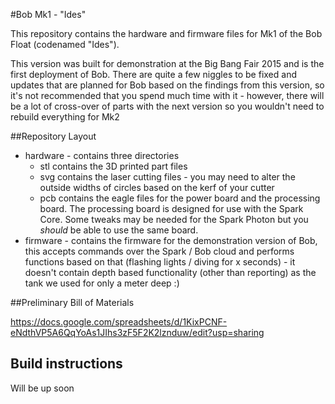 #Bob Mk1 - "Ides"

This repository contains the hardware and firmware files for Mk1 of the Bob Float (codenamed "Ides").

This version was built for demonstration at the Big Bang Fair 2015 and is the first deployment of Bob. There are quite a few niggles to be fixed and updates that are planned for Bob based on the findings from this version, so it's not recommended that you spend much time with it - however, there will be a lot of cross-over of parts with the next version so you wouldn't need to rebuild everything for Mk2

##Repository Layout

- hardware - contains three directories
  - stl contains the 3D printed part files
  - svg contains the laser cutting files - you may need to alter the outside widths of circles based on the kerf of your cutter
  - pcb contains the eagle files for the power board and the processing board. The processing board is designed for use with the Spark Core. Some tweaks may be needed for the Spark Photon but you *should* be able to use the same board.
- firmware - contains the firmware for the demonstration version of Bob, this accepts commands over the Spark / Bob cloud and performs functions based on that (flashing lights / diving for x seconds) - it doesn't contain depth based functionality (other than reporting) as the tank we used for only a meter deep :)

##Preliminary Bill of Materials

https://docs.google.com/spreadsheets/d/1KixPCNF-eNdthVP5A6QqYoAs1JIhs3zF5F2K2lznduw/edit?usp=sharing

## Build instructions

Will be up soon
